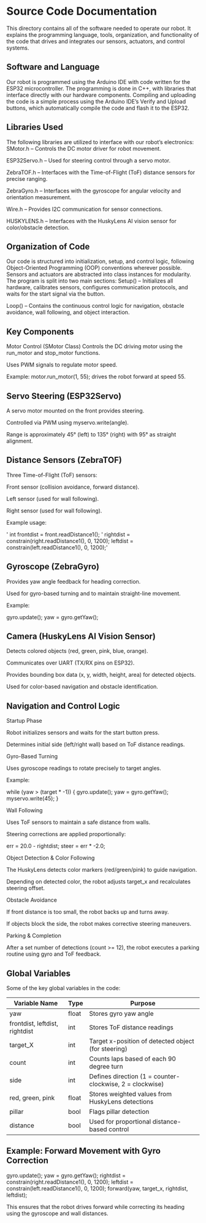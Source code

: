 Source Code Documentation
==== 

This directory contains all of the software needed to operate our robot. It explains the programming language, tools, organization, and functionality of the code that drives and integrates our sensors, actuators, and control systems.

## Software and Language
Our robot is programmed using the Arduino IDE with code written for the ESP32 microcontroller. The programming is done in C++, with libraries that interface directly with our hardware components. Compiling and uploading the code is a simple process using the Arduino IDE’s Verify and Upload buttons, which automatically compile the code and flash it to the ESP32.

## Libraries Used

The following libraries are utilized to interface with our robot’s electronics:
SMotor.h – Controls the DC motor driver for robot movement.


ESP32Servo.h – Used for steering control through a servo motor.


ZebraTOF.h – Interfaces with the Time-of-Flight (ToF) distance sensors for precise ranging.


ZebraGyro.h – Interfaces with the gyroscope for angular velocity and orientation measurement.


Wire.h – Provides I2C communication for sensor connections.


HUSKYLENS.h – Interfaces with the HuskyLens AI vision sensor for color/obstacle detection.

## Organization of Code

Our code is structured into initialization, setup, and control logic, following Object-Oriented Programming (OOP) conventions wherever possible. Sensors and actuators are abstracted into class instances for modularity.
The program is split into two main sections:
Setup() – Initializes all hardware, calibrates sensors, configures communication protocols, and waits for the start signal via the button.


Loop() – Contains the continuous control logic for navigation, obstacle avoidance, wall following, and object interaction.

## Key Components

Motor Control (SMotor Class)
  Controls the DC driving motor using the run_motor and stop_motor functions.


  Uses PWM signals to regulate motor speed.


  Example: motor.run_motor(1, 55); drives the robot forward at speed 55.

## Servo Steering (ESP32Servo)

A servo motor mounted on the front provides steering.


Controlled via PWM using myservo.write(angle).


Range is approximately 45° (left) to 135° (right) with 95° as straight alignment.


## Distance Sensors (ZebraTOF)

Three Time-of-Flight (ToF) sensors:


Front sensor (collision avoidance, forward distance).


Left sensor (used for wall following).


Right sensor (used for wall following).


Example usage:

' int frontdist = front.readDistance1(); '
rightdist = constrain(right.readDistance1(), 0, 1200);
leftdist = constrain(left.readDistance1(), 0, 1200);'

## Gyroscope (ZebraGyro)

Provides yaw angle feedback for heading correction.


Used for gyro-based turning and to maintain straight-line movement.


Example:

gyro.update();
yaw = gyro.getYaw();

## Camera (HuskyLens AI Vision Sensor)

Detects colored objects (red, green, pink, blue, orange).


Communicates over UART (TX/RX pins on ESP32).


Provides bounding box data (x, y, width, height, area) for detected objects.


Used for color-based navigation and obstacle identification.

## Navigation and Control Logic
Startup Phase


Robot initializes sensors and waits for the start button press.


Determines initial side (left/right wall) based on ToF distance readings.


Gyro-Based Turning


Uses gyroscope readings to rotate precisely to target angles.


Example:

 while (yaw > (target * -1)) {
    gyro.update();
    yaw = gyro.getYaw();
    myservo.write(45);
}


Wall Following


Uses ToF sensors to maintain a safe distance from walls.


Steering corrections are applied proportionally:

 err = 20.0 - rightdist;
steer = err * -2.0;


Object Detection & Color Following


The HuskyLens detects color markers (red/green/pink) to guide navigation.


Depending on detected color, the robot adjusts target_x and recalculates steering offset.


Obstacle Avoidance


If front distance is too small, the robot backs up and turns away.


If objects block the side, the robot makes corrective steering maneuvers.


Parking & Completion


After a set number of detections (count >= 12), the robot executes a parking routine using gyro and ToF feedback.


## Global Variables

Some of the key global variables in the code:

| Variable Name | Type | Purpose |
| ------------- | ---- | ------- |
| yaw | float | Stores gyro yaw angle |
| frontdist, leftdist, rightdist | int | Stores ToF distance readings |
| target_X | int | Target x-position of detected object (for steering) |
| count | int | Counts laps based of each 90 degree turn |
| side | int | Defines direction (1 = counter-clockwise, 2 = clockwise) |
| red, green, pink | float | Stores weighted values from HuskyLens detections |
| pillar | bool | Flags pillar detection |  
| distance | bool | Used for proportional distance-based control |  

## Example: Forward Movement with Gyro Correction

gyro.update();
yaw = gyro.getYaw();
rightdist = constrain(right.readDistance1(), 0, 1200);
leftdist = constrain(left.readDistance1(), 0, 1200);
forward(yaw, target_x, rightdist, leftdist);

This ensures that the robot drives forward while correcting its heading using the gyroscope and wall distances.

















